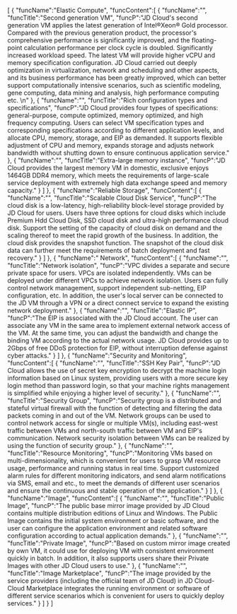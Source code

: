 [
	{
		"funcName":"Elastic Compute",
		"funcContent":[
			{
				"funcName":"",
				"funcTitle":"Second generation VM",
				"funcP":"JD Cloud's second generation VM applies the latest generation of Intel®Xeon® Gold processor. Compared with the previous generation product, the processor's comprehensive performance is significantly improved, and the floating-point calculation performance per clock cycle is doubled. Significantly increased workload speed. The latest VM will provide higher vCPU and memory specification configuration. JD Cloud carried out deeply optimization in virtualization, network and scheduling and other aspects, and its business performance has been greatly improved, which can better support computationally intensive scenarios, such as scientific modeling, gene computing, data mining and analysis, high performance computing etc. \n"
			},
			{
				"funcName":"",
				"funcTitle":"Rich configuration types and specifications",
				"funcP":"JD Cloud provides four types of specifications: general-purpose, compute optimized, memory optimized, and high frequency computing. Users can select VM specification types and corresponding specifications according to different application levels, and allocate CPU, memory, storage, and EIP as demanded. It supports flexible adjustment of CPU and memory, expands storage and adjusts network bandwidth without shutting down to ensure continuous application service."
			},
			{
				"funcName":"",
				"funcTitle":"Extra-large memory instance",
				"funcP":"JD Cloud provides the largest memory VM in domestic, exclusive enjoys 1464GB DDR4 memory, which meets the requirements of large-scale service deployment with extremely high data exchange speed and memory capacity."
			}
		]
	},
	{
		"funcName":"Reliable Storage",
		"funcContent":[
			{
				"funcName":"",
				"funcTitle":"Scalable Cloud Disk Service",
				"funcP":"The cloud disk is a low-latency, high-reliability block-level storage provided by JD Cloud for users. Users have three options for cloud disks which include Premium Hdd Cloud Disk, SSD cloud disk and ultra-high performance cloud disk. Support the setting of the capacity of cloud disk on demand and the scaling thereof to meet the rapid growth of the business. In addition, the cloud disk provides the snapshot function. The snapshot of the cloud disk data can further meet the requirements of batch deployment and fast recovery."
			}
		]
	},
	{
		"funcName":" Network",
		"funcContent":[
			{
				"funcName":"",
				"funcTitle":"Network isolation",
				"funcP":"VPC divides a separate and secure private space for users. VPCs are isolated independently. VMs can be deployed under different VPCs to achieve network isolation. Users can fully control network management, support independent sub-netting, EIP configuration, etc. In addition, the user's local server can be connected to the JD VM through a VPN or a direct connect service to expand the existing network deployment."
			},
			{
				"funcName":"",
				"funcTitle":"Elastic IP",
				"funcP":"The EIP is associated with the JD Cloud account. The user can associate any VM in the same area to implement external network access of the VM. At the same time, you can adjust the bandwidth and change the binding VM according to the actual network usage. JD Cloud provides up to 2Gbps of free DDoS protection for EIP, without interruption defense against cyber attacks."
			}
		]
	},
	{
		"funcName":"Security and Monitoring",
		"funcContent":[
			{
				"funcName":"",
				"funcTitle":"SSH Key Pair",
				"funcP":"JD Cloud allows the use of secret key encryption to decrypt the machine login information based on Linux system, providing users with a more secure key login method than password login, so that your machine rights management is simplified while enjoying a higher level of security."
			},
			{
				"funcName":"",
				"funcTitle":"Security Group",
				"funcP":"Security group is a distributed and stateful virtual firewall with the function of detecting and filtering the data packets coming in and out of the VM. Network groups can be used to control network access for single or multiple VM(s), including east-west traffic between VMs and north-south traffic between VM and EIP's communication. Network security isolation between VMs can be realized by using the function of security group."
			},
			{
				"funcName":"",
				"funcTitle":"Resource Monitoring",
				"funcP":"Monitoring VMs based on multi-dimensionality, which is convenient for users to grasp VM resource usage, performance and running status in real time. Support customized alarm rules for different monitoring indicators, and send alarm notifications via SMS, email and etc., to meet the demands of different user scenarios and ensure the continuous and stable operation of the application."
			}
		]
	},
	{
		"funcName":"Image",
		"funcContent":[
			{
				"funcName":"",
				"funcTitle":"Public Image",
				"funcP":"The public base mirror image provided by JD Cloud contains multiple distribution editions of Linux and Windows. The Public Image contains the initial system environment or basic software, and the user can configure the application environment and related software configuration according to actual application demands."
			},
			{
				"funcName":"",
				"funcTitle":"Private Image",
				"funcP":"Based on custom mirror image created by own VM, it could use for deploying VM with consistent environment quickly in batch. In addition, it also supports users share their Private Images with other JD Cloud users to use."
			},
			{
				"funcName":"",
				"funcTitle":"Image Marketplace",
				"funcP":"The image provided by the service providers (including the official team of JD Cloud) in JD Cloud-Cloud Marketplace integrates the running environment or software of different service scenarios which is convenient for users to quickly deploy services."
			}
		]
	}
]